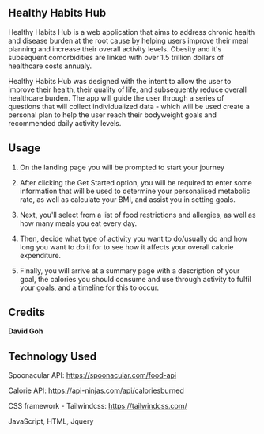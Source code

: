 ## **Healthy Habits Hub**

Healthy Habits Hub is a web application that aims to address chronic health and disease burden at the root cause by helping users improve their meal planning and increase their overall activity levels.  Obesity and it's subsequent comorbidities are linked with over 1.5 trillion dollars of healthcare costs annualy.

Healthy Habits Hub was designed with the intent to allow the user to improve their health, their quality of life, and subsequently reduce overall healthcare burden.  The app will guide the user through a series of questions that will collect individualized data - which will be used create a personal plan to help the user reach their bodyweight goals and recommended daily activity levels.  

## Usage

1. On the landing page you will be prompted to start your journey

2. After clicking the Get Started option, you will be required to enter some information that will be used to determine your personalised metabolic rate, as well as calculate your BMI, and assist you in setting goals. 

3. Next, you'll select from a list of food restrictions and allergies, as well as how many meals you eat every day.  

4. Then, decide what type of activity you want to do/usually do and how long you want to do it for to see how it affects your overall calorie expenditure. 

5. Finally, you will arrive at a summary page with a description of your goal, the calories you should consume and use through activity to fulfil your goals, and a timeline for this to occur.  

## Credits
**David Goh**

## Technology Used
Spoonacular API:  https://spoonacular.com/food-api

Calorie API: https://api-ninjas.com/api/caloriesburned

CSS framework - Tailwindcss: https://tailwindcss.com/

JavaScript, HTML, Jquery 

